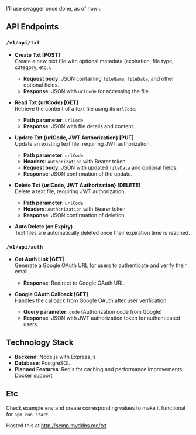 I'll use swagger once done, as of now :

## API Endpoints

### `/v1/api/txt`

- **Create Txt [POST]**  
  Create a new text file with optional metadata (expiration, file type, category, etc.).  
  - **Request body**: JSON containing `fileName`, `fileData`, and other optional fields.
  - **Response**: JSON with `urlCode` for accessing the file.

- **Read Txt {urlCode} [GET]**  
  Retrieve the content of a text file using its `urlCode`.  
  - **Path parameter**: `urlCode`
  - **Response**: JSON with file details and content.

- **Update Txt {urlCode, JWT Authorization} [PUT]**  
  Update an existing text file, requiring JWT authorization.  
  - **Path parameter**: `urlCode`
  - **Headers**: `Authorization` with Bearer token
  - **Request body**: JSON with updated `fileData` and optional fields.
  - **Response**: JSON confirmation of the update.

- **Delete Txt {urlCode, JWT Authorization} [DELETE]**  
  Delete a text file, requiring JWT authorization.  
  - **Path parameter**: `urlCode`
  - **Headers**: `Authorization` with Bearer token
  - **Response**: JSON confirmation of deletion.

- **Auto Delete (on Expiry)**  
  Text files are automatically deleted once their expiration time is reached.

### `/v1/api/auth`

- **Get Auth Link [GET]**  
  Generate a Google OAuth URL for users to authenticate and verify their email.  
  - **Response**: Redirect to Google OAuth URL.

- **Google OAuth Callback [GET]**  
  Handles the callback from Google OAuth after user verification.  
  - **Query parameter**: `code` (Authorization code from Google)
  - **Response**: JSON with JWT authorization token for authenticated users.

## Technology Stack
- **Backend**: Node.js with Express.js
- **Database**: PostgreSQL
- **Planned Features**: Redis for caching and performance improvements, Docker support



## Etc
Check example.env and create corresponding values to make it functional for `npm run start`

Hosted this at http://semp.myddns.me/txt